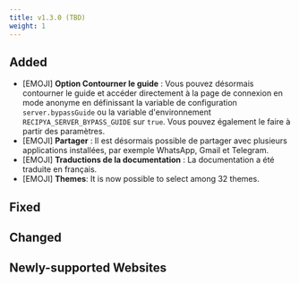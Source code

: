```yaml
---
title: v1.3.0 (TBD)
weight: 1
---
```


## Added

- [EMOJI] **Option Contourner le guide** : Vous pouvez désormais contourner le guide et accéder directement à la page de connexion en mode anonyme en définissant la variable de configuration `server.bypassGuide` ou la variable d'environnement `RECIPYA_SERVER_BYPASS_GUIDE` sur `true`. Vous pouvez également le faire à partir des paramètres.
- [EMOJI] **Partager** : Il est désormais possible de partager avec plusieurs applications installées, par exemple WhatsApp, Gmail et Telegram.
- [EMOJI] **Traductions de la documentation** : La documentation a été traduite en français.
- [EMOJI] **Themes**: It is now possible to select among 32 themes.

## Fixed

## Changed

## Newly-supported Websites

